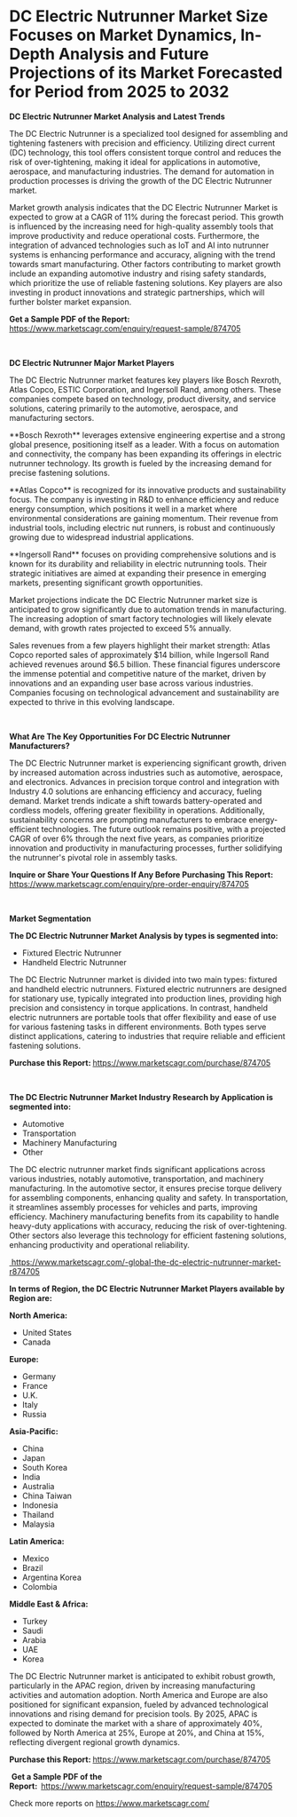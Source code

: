 <p><h1>DC Electric Nutrunner Market Size Focuses on Market Dynamics, In-Depth Analysis and Future Projections of its Market Forecasted for Period from 2025 to 2032</h1></p><p><strong>DC Electric Nutrunner Market Analysis and Latest Trends</strong></p>
<p><p>The DC Electric Nutrunner is a specialized tool designed for assembling and tightening fasteners with precision and efficiency. Utilizing direct current (DC) technology, this tool offers consistent torque control and reduces the risk of over-tightening, making it ideal for applications in automotive, aerospace, and manufacturing industries. The demand for automation in production processes is driving the growth of the DC Electric Nutrunner market.</p><p>Market growth analysis indicates that the DC Electric Nutrunner Market is expected to grow at a CAGR of 11% during the forecast period. This growth is influenced by the increasing need for high-quality assembly tools that improve productivity and reduce operational costs. Furthermore, the integration of advanced technologies such as IoT and AI into nutrunner systems is enhancing performance and accuracy, aligning with the trend towards smart manufacturing. Other factors contributing to market growth include an expanding automotive industry and rising safety standards, which prioritize the use of reliable fastening solutions. Key players are also investing in product innovations and strategic partnerships, which will further bolster market expansion.</p></p>
<p><strong>Get a Sample PDF of the Report:&nbsp;</strong> <a href="https://www.marketscagr.com/enquiry/request-sample/874705?utm_campaign=3440&utm_medium=2&utm_source=Github&utm_content=ia&utm_term=21032025&utm_id=dc-electric-nutrunner">https://www.marketscagr.com/enquiry/request-sample/874705</a></p>
<p>&nbsp;</p>
<p><strong>DC Electric Nutrunner Major Market Players</strong></p>
<p><p>The DC Electric Nutrunner market features key players like Bosch Rexroth, Atlas Copco, ESTIC Corporation, and Ingersoll Rand, among others. These companies compete based on technology, product diversity, and service solutions, catering primarily to the automotive, aerospace, and manufacturing sectors.</p><p>**Bosch Rexroth** leverages extensive engineering expertise and a strong global presence, positioning itself as a leader. With a focus on automation and connectivity, the company has been expanding its offerings in electric nutrunner technology. Its growth is fueled by the increasing demand for precise fastening solutions.</p><p>**Atlas Copco** is recognized for its innovative products and sustainability focus. The company is investing in R&D to enhance efficiency and reduce energy consumption, which positions it well in a market where environmental considerations are gaining momentum. Their revenue from industrial tools, including electric nut runners, is robust and continuously growing due to widespread industrial applications.</p><p>**Ingersoll Rand** focuses on providing comprehensive solutions and is known for its durability and reliability in electric nutrunning tools. Their strategic initiatives are aimed at expanding their presence in emerging markets, presenting significant growth opportunities.</p><p>Market projections indicate the DC Electric Nutrunner market size is anticipated to grow significantly due to automation trends in manufacturing. The increasing adoption of smart factory technologies will likely elevate demand, with growth rates projected to exceed 5% annually.</p><p>Sales revenues from a few players highlight their market strength: Atlas Copco reported sales of approximately $14 billion, while Ingersoll Rand achieved revenues around $6.5 billion. These financial figures underscore the immense potential and competitive nature of the market, driven by innovations and an expanding user base across various industries. Companies focusing on technological advancement and sustainability are expected to thrive in this evolving landscape.</p></p>
<p>&nbsp;</p>
<p><strong>What Are The Key Opportunities For DC Electric Nutrunner Manufacturers?</strong></p>
<p><p>The DC Electric Nutrunner market is experiencing significant growth, driven by increased automation across industries such as automotive, aerospace, and electronics. Advances in precision torque control and integration with Industry 4.0 solutions are enhancing efficiency and accuracy, fueling demand. Market trends indicate a shift towards battery-operated and cordless models, offering greater flexibility in operations. Additionally, sustainability concerns are prompting manufacturers to embrace energy-efficient technologies. The future outlook remains positive, with a projected CAGR of over 6% through the next five years, as companies prioritize innovation and productivity in manufacturing processes, further solidifying the nutrunner's pivotal role in assembly tasks.</p></p>
<p><strong>Inquire or Share Your Questions If Any Before Purchasing This Report:</strong> <a href="https://www.marketscagr.com/enquiry/pre-order-enquiry/874705?utm_campaign=3440&utm_medium=2&utm_source=Github&utm_content=ia&utm_term=21032025&utm_id=dc-electric-nutrunner">https://www.marketscagr.com/enquiry/pre-order-enquiry/874705</a></p>
<p>&nbsp;</p>
<p><strong>Market Segmentation</strong></p>
<p><strong>The DC Electric Nutrunner Market Analysis by types is segmented into:</strong></p>
<p><ul><li>Fixtured Electric Nutrunner</li><li>Handheld Electric Nutrunner</li></ul></p>
<p><p>The DC Electric Nutrunner market is divided into two main types: fixtured and handheld electric nutrunners. Fixtured electric nutrunners are designed for stationary use, typically integrated into production lines, providing high precision and consistency in torque applications. In contrast, handheld electric nutrunners are portable tools that offer flexibility and ease of use for various fastening tasks in different environments. Both types serve distinct applications, catering to industries that require reliable and efficient fastening solutions.</p></p>
<p><strong>Purchase this Report:&nbsp;</strong><a href="https://www.marketscagr.com/purchase/874705?utm_campaign=3440&utm_medium=2&utm_source=Github&utm_content=ia&utm_term=21032025&utm_id=dc-electric-nutrunner">https://www.marketscagr.com/purchase/874705</a></p>
<p>&nbsp;</p>
<p><strong>The DC Electric Nutrunner Market Industry Research by Application is segmented into:</strong></p>
<p><ul><li>Automotive</li><li>Transportation</li><li>Machinery Manufacturing</li><li>Other</li></ul></p>
<p><p>The DC electric nutrunner market finds significant applications across various industries, notably automotive, transportation, and machinery manufacturing. In the automotive sector, it ensures precise torque delivery for assembling components, enhancing quality and safety. In transportation, it streamlines assembly processes for vehicles and parts, improving efficiency. Machinery manufacturing benefits from its capability to handle heavy-duty applications with accuracy, reducing the risk of over-tightening. Other sectors also leverage this technology for efficient fastening solutions, enhancing productivity and operational reliability.</p></p>
<p><a href="https://www.marketscagr.com/-global-the-dc-electric-nutrunner-market-r874705?utm_campaign=3440&utm_medium=2&utm_source=Github&utm_content=ia&utm_term=21032025&utm_id=dc-electric-nutrunner">&nbsp;https://www.marketscagr.com/-global-the-dc-electric-nutrunner-market-r874705</a></p>
<p><strong>In terms of Region, the DC Electric Nutrunner Market Players available by Region are:</strong></p>
<p>
    <p> <strong> North America: </strong>
        <ul>
            <li>United States</li>
            <li>Canada</li>
        </ul>
        </p> 
    <p> <strong> Europe: </strong>
        <ul>
            <li>Germany</li>
            <li>France</li>
            <li>U.K.</li>
            <li>Italy</li>
            <li>Russia</li>
        </ul>
        </p> 
    <p> <strong> Asia-Pacific: </strong>
        <ul>
            <li>China</li>
            <li>Japan</li>
            <li>South Korea</li>
            <li>India</li>
            <li>Australia</li>
            <li>China Taiwan</li>
            <li>Indonesia</li>
            <li>Thailand</li>
            <li>Malaysia</li>
        </ul>
        </p> 
    <p> <strong> Latin America: </strong>
        <ul>
            <li>Mexico</li>
            <li>Brazil</li>
            <li>Argentina Korea</li>
            <li>Colombia</li>
        </ul>
        </p> 
    <p> <strong> Middle East & Africa: </strong>
        <ul>
            <li>Turkey</li>
            <li>Saudi</li>
            <li>Arabia</li>
            <li>UAE</li>
            <li>Korea</li>
        </ul>
    </p>
    </p>
<p><p>The DC Electric Nutrunner market is anticipated to exhibit robust growth, particularly in the APAC region, driven by increasing manufacturing activities and automation adoption. North America and Europe are also positioned for significant expansion, fueled by advanced technological innovations and rising demand for precision tools. By 2025, APAC is expected to dominate the market with a share of approximately 40%, followed by North America at 25%, Europe at 20%, and China at 15%, reflecting divergent regional growth dynamics.</p></p>
<p><strong>Purchase this Report: </strong><a href="https://www.marketscagr.com/purchase/874705?utm_campaign=3440&utm_medium=2&utm_source=Github&utm_content=ia&utm_term=21032025&utm_id=dc-electric-nutrunner">https://www.marketscagr.com/purchase/874705</a></p>
<p>&nbsp;<strong>Get a Sample PDF of the Report:&nbsp;&nbsp;</strong><a href="https://www.marketscagr.com/enquiry/request-sample/874705?utm_campaign=3440&utm_medium=2&utm_source=Github&utm_content=ia&utm_term=21032025&utm_id=dc-electric-nutrunner">https://www.marketscagr.com/enquiry/request-sample/874705</a></p>
<p><strong></strong></p>
<p>Check more reports on <a href="https://www.marketscagr.com/?utm_campaign=3440&utm_medium=2&utm_source=Github&utm_content=ia&utm_term=21032025&utm_id=dc-electric-nutrunner">https://www.marketscagr.com/</a></p>